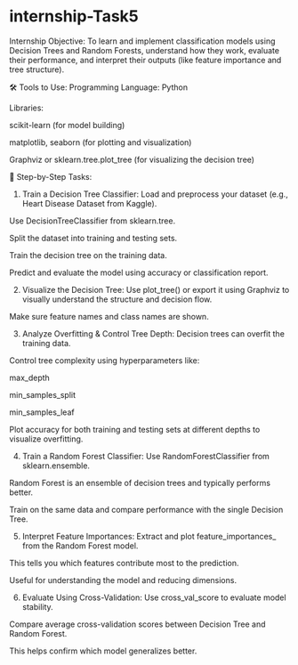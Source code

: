 # internship-Task5
Internship
 Objective:
To learn and implement classification models using Decision Trees and Random Forests, understand how they work, evaluate their performance, and interpret their outputs (like feature importance and tree structure).

🛠 Tools to Use:
Programming Language: Python

Libraries:

scikit-learn (for model building)

matplotlib, seaborn (for plotting and visualization)

Graphviz or sklearn.tree.plot_tree (for visualizing the decision tree)

🧩 Step-by-Step Tasks:
1. Train a Decision Tree Classifier:
Load and preprocess your dataset (e.g., Heart Disease Dataset from Kaggle).

Use DecisionTreeClassifier from sklearn.tree.

Split the dataset into training and testing sets.

Train the decision tree on the training data.

Predict and evaluate the model using accuracy or classification report.

2. Visualize the Decision Tree:
Use plot_tree() or export it using Graphviz to visually understand the structure and decision flow.

Make sure feature names and class names are shown.

3. Analyze Overfitting & Control Tree Depth:
Decision trees can overfit the training data.

Control tree complexity using hyperparameters like:

max_depth

min_samples_split

min_samples_leaf

Plot accuracy for both training and testing sets at different depths to visualize overfitting.

4. Train a Random Forest Classifier:
Use RandomForestClassifier from sklearn.ensemble.

Random Forest is an ensemble of decision trees and typically performs better.

Train on the same data and compare performance with the single Decision Tree.

5. Interpret Feature Importances:
Extract and plot feature_importances_ from the Random Forest model.

This tells you which features contribute most to the prediction.

Useful for understanding the model and reducing dimensions.

6. Evaluate Using Cross-Validation:
Use cross_val_score to evaluate model stability.

Compare average cross-validation scores between Decision Tree and Random Forest.

This helps confirm which model generalizes better.
